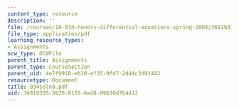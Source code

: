 ```yaml
---
content_type: resource
description: ''
file: /courses/18-034-honors-differential-equations-spring-2004/36819335302681556ed809630d7b4412_034soln8.pdf
file_type: application/pdf
learning_resource_types:
- Assignments
ocw_type: OCWFile
parent_title: Assignments
parent_type: CourseSection
parent_uid: 4e7f9918-eb20-ef35-9fd7-2d44c3d91442
resourcetype: Document
title: 034soln8.pdf
uid: 36819335-3026-8155-6ed8-09630d7b4412
---
```

